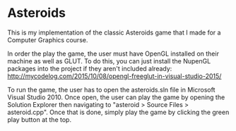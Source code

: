 # Asteroids
This is my implementation of the classic Asteroids game that I made for a Computer Graphics course.

In order the play the game, the user must have OpenGL installed on their machine as well as GLUT.
To do this, you can just install the NupenGL packages into the project if they aren't included already: http://mycodelog.com/2015/10/08/opengl-freeglut-in-visual-studio-2015/

To run the game, the user has to open the asteroids.sln file in Microsoft Visual Studio 2010.  Once open, the user can play the game by opening the Solution Explorer then navigating to "asteroid > Source Files > asteroid.cpp". Once that is done, simply play the game by clicking the green play button at the top.
